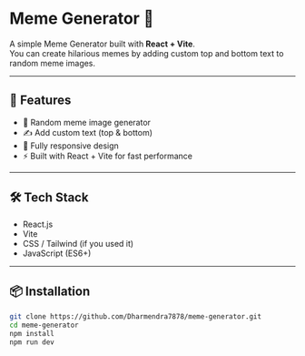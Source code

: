# Meme Generator 🤣

A simple Meme Generator built with **React + Vite**.  
You can create hilarious memes by adding custom top and bottom text to random meme images.

---

## 🚀 Features
- 🎨 Random meme image generator  
- ✍️ Add custom text (top & bottom)  
- 📱 Fully responsive design  
- ⚡ Built with React + Vite for fast performance  

---

## 🛠️ Tech Stack
- React.js
- Vite
- CSS / Tailwind (if you used it)
- JavaScript (ES6+)

---

## 📦 Installation

```bash
git clone https://github.com/Dharmendra7878/meme-generator.git
cd meme-generator
npm install
npm run dev
